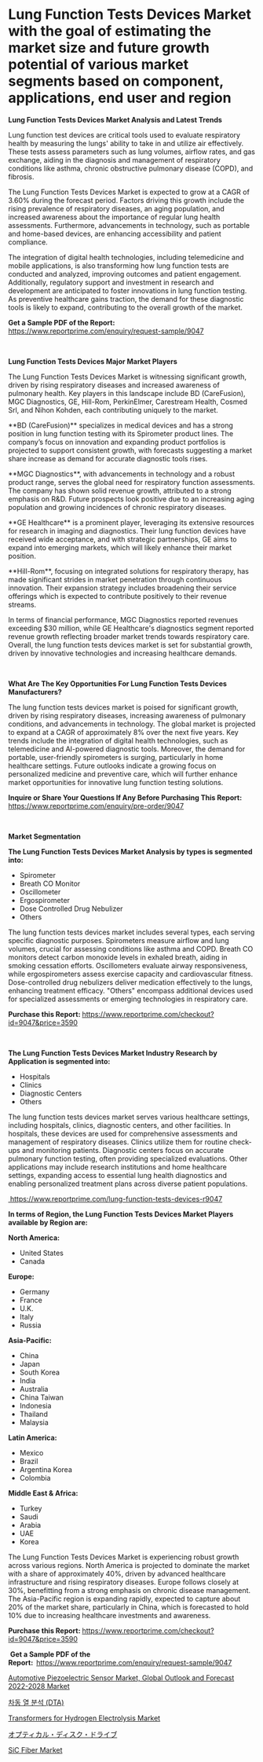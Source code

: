 <p><h1>Lung Function Tests Devices Market with the goal of estimating the market size and future growth potential of various market segments based on component, applications, end user and region</h1></p><p><strong>Lung Function Tests Devices Market Analysis and Latest Trends</strong></p>
<p><p>Lung function test devices are critical tools used to evaluate respiratory health by measuring the lungs' ability to take in and utilize air effectively. These tests assess parameters such as lung volumes, airflow rates, and gas exchange, aiding in the diagnosis and management of respiratory conditions like asthma, chronic obstructive pulmonary disease (COPD), and fibrosis.</p><p>The Lung Function Tests Devices Market is expected to grow at a CAGR of 3.60% during the forecast period. Factors driving this growth include the rising prevalence of respiratory diseases, an aging population, and increased awareness about the importance of regular lung health assessments. Furthermore, advancements in technology, such as portable and home-based devices, are enhancing accessibility and patient compliance. </p><p>The integration of digital health technologies, including telemedicine and mobile applications, is also transforming how lung function tests are conducted and analyzed, improving outcomes and patient engagement. Additionally, regulatory support and investment in research and development are anticipated to foster innovations in lung function testing. As preventive healthcare gains traction, the demand for these diagnostic tools is likely to expand, contributing to the overall growth of the market.</p></p>
<p><strong>Get a Sample PDF of the Report:&nbsp;</strong> <a href="https://www.reportprime.com/enquiry/request-sample/9047">https://www.reportprime.com/enquiry/request-sample/9047</a></p>
<p>&nbsp;</p>
<p><strong>Lung Function Tests Devices Major Market Players</strong></p>
<p><p>The Lung Function Tests Devices Market is witnessing significant growth, driven by rising respiratory diseases and increased awareness of pulmonary health. Key players in this landscape include BD (CareFusion), MGC Diagnostics, GE, Hill-Rom, PerkinElmer, Carestream Health, Cosmed Srl, and Nihon Kohden, each contributing uniquely to the market.</p><p>**BD (CareFusion)** specializes in medical devices and has a strong position in lung function testing with its Spirometer product lines. The company’s focus on innovation and expanding product portfolios is projected to support consistent growth, with forecasts suggesting a market share increase as demand for accurate diagnostic tools rises.</p><p>**MGC Diagnostics**, with advancements in technology and a robust product range, serves the global need for respiratory function assessments. The company has shown solid revenue growth, attributed to a strong emphasis on R&D. Future prospects look positive due to an increasing aging population and growing incidences of chronic respiratory diseases.</p><p>**GE Healthcare** is a prominent player, leveraging its extensive resources for research in imaging and diagnostics. Their lung function devices have received wide acceptance, and with strategic partnerships, GE aims to expand into emerging markets, which will likely enhance their market position.</p><p>**Hill-Rom**, focusing on integrated solutions for respiratory therapy, has made significant strides in market penetration through continuous innovation. Their expansion strategy includes broadening their service offerings which is expected to contribute positively to their revenue streams.</p><p>In terms of financial performance, MGC Diagnostics reported revenues exceeding $30 million, while GE Healthcare's diagnostics segment reported revenue growth reflecting broader market trends towards respiratory care. Overall, the lung function tests devices market is set for substantial growth, driven by innovative technologies and increasing healthcare demands.</p></p>
<p>&nbsp;</p>
<p><strong>What Are The Key Opportunities For Lung Function Tests Devices Manufacturers?</strong></p>
<p><p>The lung function tests devices market is poised for significant growth, driven by rising respiratory diseases, increasing awareness of pulmonary conditions, and advancements in technology. The global market is projected to expand at a CAGR of approximately 8% over the next five years. Key trends include the integration of digital health technologies, such as telemedicine and AI-powered diagnostic tools. Moreover, the demand for portable, user-friendly spirometers is surging, particularly in home healthcare settings. Future outlooks indicate a growing focus on personalized medicine and preventive care, which will further enhance market opportunities for innovative lung function testing solutions.</p></p>
<p><strong>Inquire or Share Your Questions If Any Before Purchasing This Report:</strong> <a href="https://www.reportprime.com/enquiry/pre-order/9047">https://www.reportprime.com/enquiry/pre-order/9047</a></p>
<p>&nbsp;</p>
<p><strong>Market Segmentation</strong></p>
<p><strong>The Lung Function Tests Devices Market Analysis by types is segmented into:</strong></p>
<p><ul><li>Spirometer</li><li>Breath CO Monitor</li><li>Oscillometer</li><li>Ergospirometer</li><li>Dose Controlled Drug Nebulizer</li><li>Others</li></ul></p>
<p><p>The lung function tests devices market includes several types, each serving specific diagnostic purposes. Spirometers measure airflow and lung volumes, crucial for assessing conditions like asthma and COPD. Breath CO monitors detect carbon monoxide levels in exhaled breath, aiding in smoking cessation efforts. Oscillometers evaluate airway responsiveness, while ergospirometers assess exercise capacity and cardiovascular fitness. Dose-controlled drug nebulizers deliver medication effectively to the lungs, enhancing treatment efficacy. "Others" encompass additional devices used for specialized assessments or emerging technologies in respiratory care.</p></p>
<p><strong>Purchase this Report:&nbsp;</strong><a href="https://www.reportprime.com/checkout?id=9047&price=3590">https://www.reportprime.com/checkout?id=9047&price=3590</a></p>
<p>&nbsp;</p>
<p><strong>The Lung Function Tests Devices Market Industry Research by Application is segmented into:</strong></p>
<p><ul><li>Hospitals</li><li>Clinics</li><li>Diagnostic Centers</li><li>Others</li></ul></p>
<p><p>The lung function tests devices market serves various healthcare settings, including hospitals, clinics, diagnostic centers, and other facilities. In hospitals, these devices are used for comprehensive assessments and management of respiratory diseases. Clinics utilize them for routine check-ups and monitoring patients. Diagnostic centers focus on accurate pulmonary function testing, often providing specialized evaluations. Other applications may include research institutions and home healthcare settings, expanding access to essential lung health diagnostics and enabling personalized treatment plans across diverse patient populations.</p></p>
<p><a href="https://www.reportprime.com/lung-function-tests-devices-r9047">&nbsp;https://www.reportprime.com/lung-function-tests-devices-r9047</a></p>
<p><strong>In terms of Region, the Lung Function Tests Devices Market Players available by Region are:</strong></p>
<p>
    <p> <strong> North America: </strong>
        <ul>
            <li>United States</li>
            <li>Canada</li>
        </ul>
        </p> 
    <p> <strong> Europe: </strong>
        <ul>
            <li>Germany</li>
            <li>France</li>
            <li>U.K.</li>
            <li>Italy</li>
            <li>Russia</li>
        </ul>
        </p> 
    <p> <strong> Asia-Pacific: </strong>
        <ul>
            <li>China</li>
            <li>Japan</li>
            <li>South Korea</li>
            <li>India</li>
            <li>Australia</li>
            <li>China Taiwan</li>
            <li>Indonesia</li>
            <li>Thailand</li>
            <li>Malaysia</li>
        </ul>
        </p> 
    <p> <strong> Latin America: </strong>
        <ul>
            <li>Mexico</li>
            <li>Brazil</li>
            <li>Argentina Korea</li>
            <li>Colombia</li>
        </ul>
        </p> 
    <p> <strong> Middle East & Africa: </strong>
        <ul>
            <li>Turkey</li>
            <li>Saudi</li>
            <li>Arabia</li>
            <li>UAE</li>
            <li>Korea</li>
        </ul>
    </p>
    </p>
<p><p>The Lung Function Tests Devices Market is experiencing robust growth across various regions. North America is projected to dominate the market with a share of approximately 40%, driven by advanced healthcare infrastructure and rising respiratory diseases. Europe follows closely at 30%, benefitting from a strong emphasis on chronic disease management. The Asia-Pacific region is expanding rapidly, expected to capture about 20% of the market share, particularly in China, which is forecasted to hold 10% due to increasing healthcare investments and awareness.</p></p>
<p><strong>Purchase this Report: </strong><a href="https://www.reportprime.com/checkout?id=9047&price=3590">https://www.reportprime.com/checkout?id=9047&price=3590</a></p>
<p>&nbsp;<strong>Get a Sample PDF of the Report:&nbsp;&nbsp;</strong><a href="https://www.reportprime.com/enquiry/request-sample/9047">https://www.reportprime.com/enquiry/request-sample/9047</a></p>
<p><strong></strong></p>
<p><p><a href="https://medium.com/@barbarakbess8920/the-automotive-piezoelectric-sensor-market-global-outlook-and-forecast-2022-2028-market-has-dd720e977453?postPublishedType=initial">Automotive Piezoelectric Sensor Market, Global Outlook and Forecast 2022-2028 Market</a></p><p><a href="https://medium.com/@sskccayi85/%EC%84%B8%EA%B3%84-differential-thermal-analysis-dta-market-%EC%9D%80-2024%EC%97%90%EC%84%9C-2031%EB%A1%9C-%EC%97%B0%ED%8F%89%EA%B7%A0-%EC%A6%9D%EA%B0%80%EC%9C%A8%EC%9D%84-%EB%B3%B4%EC%9D%BC-%EA%B2%83%EC%9C%BC%EB%A1%9C-%EC%98%88%EC%83%81%EB%90%A9%EB%8B%88%EB%8B%A4-a9a85eb58f3f">차동 열 분석 (DTA)</a></p><p><a href="https://issuu.com/reportprime-2/docs/transformers-for-hydrogen-electroly_6105088da240ab">Transformers for Hydrogen Electrolysis Market</a></p><p><a href="https://medium.com/@dfg5fff/optical-disc-drive-market-%E3%81%AE%E3%82%B0%E3%83%AD%E3%83%BC%E3%83%90%E3%83%AB%E5%B8%82%E5%A0%B4%E6%A6%82%E8%A6%81%E3%81%AF-%E4%B8%96%E7%95%8C%E3%81%8A%E3%82%88%E3%81%B3%E4%B8%BB%E8%A6%81%E5%B8%82%E5%A0%B4%E3%81%AB%E3%81%8A%E3%81%91%E3%82%8B%E6%A5%AD%E7%95%8C%E3%81%AB%E5%BD%B1%E9%9F%BF%E3%82%92%E4%B8%8E%E3%81%88%E3%82%8B%E4%B8%BB%E8%A6%81%E3%81%AA%E3%83%88%E3%83%AC%E3%83%B3%E3%83%89%E3%81%AB%E3%81%A4%E3%81%84%E3%81%A6-%E7%8B%AC%E8%87%AA%E3%81%AE%E8%A6%96%E7%82%B9%E3%82%92%E6%8F%90%E4%BE%9B%E3%81%97%E3%81%BE%E3%81%99-17e995048bd2">オプティカル・ディスク・ドライブ</a></p><p><a href="https://www.linkedin.com/pulse/global-sic-fiber-market-share-growth-opportunities-size-growing-xgzqf?trackingId=aC%2B16n4tSOOiprGUZZ75lA%3D%3D">SiC Fiber Market</a></p></p>